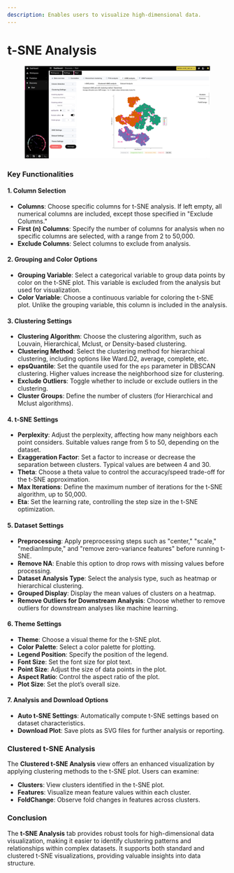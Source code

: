 ```yaml
---
description: Enables users to visualize high-dimensional data.
---
```


# t-SNE Analysis

<figure><img src="../../.gitbook/assets/discovery-tsne.png" alt=""><figcaption></figcaption></figure>

### Key Functionalities

#### 1. Column Selection

* **Columns**: Choose specific columns for t-SNE analysis. If left empty, all numerical columns are included, except those specified in "Exclude Columns."
* **First (n) Columns**: Specify the number of columns for analysis when no specific columns are selected, with a range from 2 to 50,000.
* **Exclude Columns**: Select columns to exclude from analysis.

#### 2. Grouping and Color Options

* **Grouping Variable**: Select a categorical variable to group data points by color on the t-SNE plot. This variable is excluded from the analysis but used for visualization.
* **Color Variable**: Choose a continuous variable for coloring the t-SNE plot. Unlike the grouping variable, this column is included in the analysis.

#### 3. Clustering Settings

* **Clustering Algorithm**: Choose the clustering algorithm, such as Louvain, Hierarchical, Mclust, or Density-based clustering.
* **Clustering Method**: Select the clustering method for hierarchical clustering, including options like Ward.D2, average, complete, etc.
* **epsQuantile**: Set the quantile used for the `eps` parameter in DBSCAN clustering. Higher values increase the neighborhood size for clustering.
* **Exclude Outliers**: Toggle whether to include or exclude outliers in the clustering.
* **Cluster Groups**: Define the number of clusters (for Hierarchical and Mclust algorithms).

#### 4. t-SNE Settings

* **Perplexity**: Adjust the perplexity, affecting how many neighbors each point considers. Suitable values range from 5 to 50, depending on the dataset.
* **Exaggeration Factor**: Set a factor to increase or decrease the separation between clusters. Typical values are between 4 and 30.
* **Theta**: Choose a theta value to control the accuracy/speed trade-off for the t-SNE approximation.
* **Max Iterations**: Define the maximum number of iterations for the t-SNE algorithm, up to 50,000.
* **Eta**: Set the learning rate, controlling the step size in the t-SNE optimization.

#### 5. Dataset Settings

* **Preprocessing**: Apply preprocessing steps such as "center," "scale," "medianImpute," and "remove zero-variance features" before running t-SNE.
* **Remove NA**: Enable this option to drop rows with missing values before processing.
* **Dataset Analysis Type**: Select the analysis type, such as heatmap or hierarchical clustering.
* **Grouped Display**: Display the mean values of clusters on a heatmap.
* **Remove Outliers for Downstream Analysis**: Choose whether to remove outliers for downstream analyses like machine learning.

#### 6. Theme Settings

* **Theme**: Choose a visual theme for the t-SNE plot.
* **Color Palette**: Select a color palette for plotting.
* **Legend Position**: Specify the position of the legend.
* **Font Size**: Set the font size for plot text.
* **Point Size**: Adjust the size of data points in the plot.
* **Aspect Ratio**: Control the aspect ratio of the plot.
* **Plot Size**: Set the plot’s overall size.

#### 7. Analysis and Download Options

* **Auto t-SNE Settings**: Automatically compute t-SNE settings based on dataset characteristics.
* **Download Plot**: Save plots as SVG files for further analysis or reporting.

### Clustered t-SNE Analysis

The **Clustered t-SNE Analysis** view offers an enhanced visualization by applying clustering methods to the t-SNE plot. Users can examine:

* **Clusters**: View clusters identified in the t-SNE plot.
* **Features**: Visualize mean feature values within each cluster.
* **FoldChange**: Observe fold changes in features across clusters.

### Conclusion

The **t-SNE Analysis** tab provides robust tools for high-dimensional data visualization, making it easier to identify clustering patterns and relationships within complex datasets. It supports both standard and clustered t-SNE visualizations, providing valuable insights into data structure.
